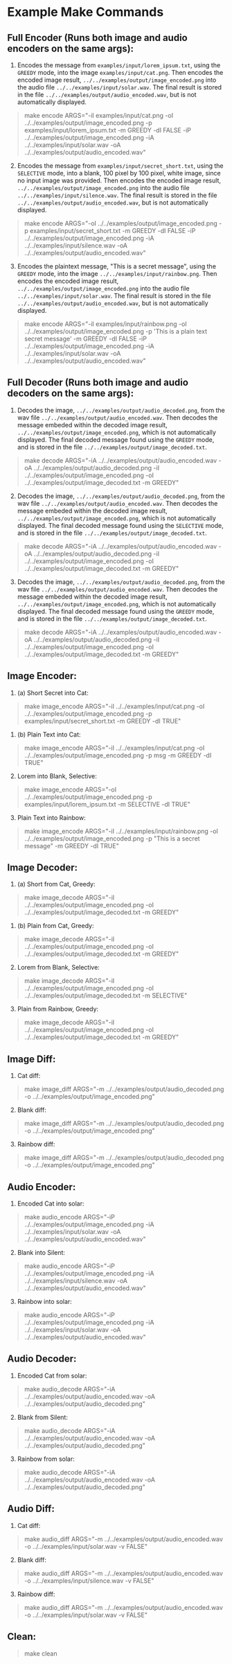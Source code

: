 # Example Make Commands

## Full Encoder (Runs both image and audio encoders on the same args):
1. Encodes the message from `examples/input/lorem_ipsum.txt`, using the `GREEDY` mode, into the image `examples/input/cat.png`. Then encodes the encoded image result, `../../examples/output/image_encoded.png` into the audio file `../../examples/input/solar.wav`. The final result is stored in the file `../../examples/output/audio_encoded.wav`, but is not automatically displayed.

> make encode ARGS="-iI examples/input/cat.png -oI ../../examples/output/image_encoded.png -p examples/input/lorem_ipsum.txt -m GREEDY -dI FALSE -iP ../../examples/output/image_encoded.png -iA ../../examples/input/solar.wav -oA ../../examples/output/audio_encoded.wav"

2. Encodes the message from `examples/input/secret_short.txt`, using the `SELECTIVE` mode, into a blank, 100 pixel by 100 pixel, white image, since no input image was provided. Then encodes the encoded image result, `../../examples/output/image_encoded.png` into the audio file `../../examples/input/silence.wav`. The final result is stored in the file `../../examples/output/audio_encoded.wav`, but is not automatically displayed.

> make encode ARGS="-oI ../../examples/output/image_encoded.png -p examples/input/secret_short.txt -m GREEDY -dI FALSE -iP ../../examples/output/image_encoded.png -iA ../../examples/input/silence.wav -oA ../../examples/output/audio_encoded.wav"

3. Encodes the plaintext message, "This is a secret message", using the `GREEDY` mode, into the image `../../examples/input/rainbow.png`. Then encodes the encoded image result, `../../examples/output/image_encoded.png` into the audio file `../../examples/input/solar.wav`. The final result is stored in the file `../../examples/output/audio_encoded.wav`, but is not automatically displayed.

> make encode ARGS="-iI examples/input/rainbow.png -oI ../../examples/output/image_encoded.png -p 'This is a plain text secret message' -m GREEDY -dI FALSE -iP ../../examples/output/image_encoded.png -iA ../../examples/input/solar.wav -oA ../../examples/output/audio_encoded.wav"


## Full Decoder (Runs both image and audio decoders on the same args):
1. Decodes the image, `../../examples/output/audio_decoded.png`, from the wav file `../../examples/output/audio_encoded.wav`. Then decodes the message embeded within the decoded image result, `../../examples/output/image_encoded.png`, which is not automatically displayed. The final decoded message found using the `GREEDY` mode, and is stored in the file `../../examples/output/image_decoded.txt`.

> make decode ARGS="-iA ../../examples/output/audio_encoded.wav -oA ../../examples/output/audio_decoded.png -iI ../../examples/output/image_encoded.png -oI ../../examples/output/image_decoded.txt -m GREEDY"

2. Decodes the image, `../../examples/output/audio_decoded.png`, from the wav file `../../examples/output/audio_encoded.wav`. Then decodes the message embeded within the decoded image result, `../../examples/output/image_encoded.png`, which is not automatically displayed. The final decoded message found using the `SELECTIVE` mode, and is stored in the file `../../examples/output/image_decoded.txt`.

> make decode ARGS="-iA ../../examples/output/audio_encoded.wav -oA ../../examples/output/audio_decoded.png -iI ../../examples/output/image_encoded.png -oI ../../examples/output/image_decoded.txt -m GREEDY"


3. Decodes the image, `../../examples/output/audio_decoded.png`, from the wav file `../../examples/output/audio_encoded.wav`. Then decodes the message embeded within the decoded image result, `../../examples/output/image_encoded.png`, which is not automatically displayed. The final decoded message found using the `GREEDY` mode, and is stored in the file `../../examples/output/image_decoded.txt`.

> make decode ARGS="-iA ../../examples/output/audio_encoded.wav -oA ../../examples/output/audio_decoded.png -iI ../../examples/output/image_encoded.png -oI ../../examples/output/image_decoded.txt -m GREEDY"


## Image Encoder:
1. (a) Short Secret into Cat:
> make image_encode ARGS="-iI ../../examples/input/cat.png -oI ../../examples/output/image_encoded.png -p examples/input/secret_short.txt -m GREEDY -dI TRUE"

1. (b) Plain Text into Cat:
> make image_encode ARGS="-iI ../../examples/input/cat.png -oI ../../examples/output/image_encoded.png -p msg -m GREEDY -dI TRUE"

2. Lorem into Blank, Selective:
> make image_encode ARGS="-oI ../../examples/output/image_encoded.png -p examples/input/lorem_ipsum.txt -m SELECTIVE -dI TRUE"

3. Plain Text into Rainbow:
> make image_encode ARGS="-iI ../../examples/input/rainbow.png -oI ../../examples/output/image_encoded.png -p "This is a secret message" -m GREEDY -dI TRUE"


## Image Decoder:
1. (a) Short from Cat, Greedy:
> make image_decode ARGS="-iI ../../examples/output/image_encoded.png -oI ../../examples/output/image_decoded.txt -m GREEDY"

1. (b) Plain from Cat, Greedy:
> make image_decode ARGS="-iI ../../examples/output/image_encoded.png -oI ../../examples/output/image_decoded.txt -m GREEDY"

2. Lorem from Blank, Selective:
> make image_decode ARGS="-iI ../../examples/output/image_encoded.png -oI ../../examples/output/image_decoded.txt -m SELECTIVE"

3. Plain from Rainbow, Greedy:
> make image_decode ARGS="-iI ../../examples/output/image_encoded.png -oI ../../examples/output/image_decoded.txt -m GREEDY"


## Image Diff:
1. Cat diff:
> make image_diff ARGS="-m ../../examples/output/audio_decoded.png -o ../../examples/output/image_encoded.png"

2. Blank diff:
> make image_diff ARGS="-m ../../examples/output/audio_decoded.png -o ../../examples/output/image_encoded.png"

3. Rainbow diff:
> make image_diff ARGS="-m ../../examples/output/audio_decoded.png -o ../../examples/output/image_encoded.png"


## Audio Encoder:
1. Encoded Cat into solar:
> make audio_encode ARGS="-iP ../../examples/output/image_encoded.png -iA ../../examples/input/solar.wav -oA ../../examples/output/audio_encoded.wav"

2. Blank into Silent:
> make audio_encode ARGS="-iP ../../examples/output/image_encoded.png -iA ../../examples/input/silence.wav -oA ../../examples/output/audio_encoded.wav"

3. Rainbow into solar:
> make audio_encode ARGS="-iP ../../examples/output/image_encoded.png -iA ../../examples/input/solar.wav -oA ../../examples/output/audio_encoded.wav"


## Audio Decoder:
1. Encoded Cat from solar:
> make audio_decode ARGS="-iA ../../examples/output/audio_encoded.wav -oA ../../examples/output/audio_decoded.png"

2. Blank from Silent:
> make audio_decode ARGS="-iA ../../examples/output/audio_encoded.wav -oA ../../examples/output/audio_decoded.png"

3. Rainbow from solar:
> make audio_decode ARGS="-iA ../../examples/output/audio_encoded.wav -oA ../../examples/output/audio_decoded.png"


## Audio Diff:
1. Cat diff:
> make audio_diff ARGS="-m ../../examples/output/audio_encoded.wav -o ../../examples/input/solar.wav -v FALSE"

2. Blank diff:
> make audio_diff ARGS="-m ../../examples/output/audio_encoded.wav -o ../../examples/input/silence.wav -v FALSE"

3. Rainbow diff:
> make audio_diff ARGS="-m ../../examples/output/audio_encoded.wav -o ../../examples/input/solar.wav -v FALSE"


## Clean:
> make clean
